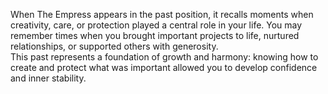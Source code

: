 When The Empress appears in the past position, it recalls moments when creativity, care, or protection played a central role in your life. You may remember times when you brought important projects to life, nurtured relationships, or supported others with generosity.  
This past represents a foundation of growth and harmony: knowing how to create and protect what was important allowed you to develop confidence and inner stability.
